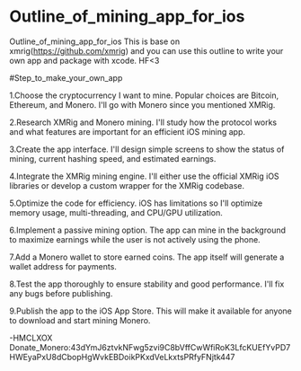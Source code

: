 # Outline_of_mining_app_for_ios
Outline_of_mining_app_for_ios
This is base on xmrig(https://github.com/xmrig) and you can use this outline to write your own app and package with xcode.
HF<3

#Step_to_make_your_own_app

1.Choose the cryptocurrency I want to mine. Popular choices are Bitcoin, Ethereum, and Monero. I'll go with Monero since you mentioned XMRig.

2.Research XMRig and Monero mining. I'll study how the protocol works and what features are important for an efficient iOS mining app.

3.Create the app interface. I'll design simple screens to show the status of mining, current hashing speed, and estimated earnings.

4.Integrate the XMRig mining engine. I'll either use the official XMRig iOS libraries or develop a custom wrapper for the XMRig codebase.

5.Optimize the code for efficiency. iOS has limitations so I'll optimize memory usage, multi-threading, and CPU/GPU utilization.

6.Implement a passive mining option. The app can mine in the background to maximize earnings while the user is not actively using the phone.

7.Add a Monero wallet to store earned coins. The app itself will generate a wallet address for payments.

8.Test the app thoroughly to ensure stability and good performance. I'll fix any bugs before publishing.

9.Publish the app to the iOS App Store. This will make it available for anyone to download and start mining Monero.

-HMCLXOX
Donate_Monero:43dYmJ6ztvkNFwg5zvi9C8bVffCwWfiRoK3LfcKUEfYvPD7HWEyaPxU8dCbopHgWvkEBDoikPKxdVeLkxtsPRfyFNjtk447
